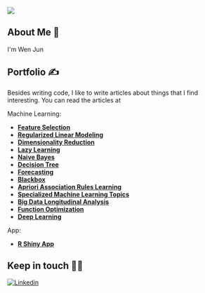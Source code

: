 ![](https://user-images.githubusercontent.com/74038190/240906093-9be4d344-6782-461a-b5a6-32a07bf7b34e.gif)
## About Me 👋

I'm Wen Jun

## Portfolio ✍️

Besides writing code, I like to write articles about things that I find interesting. You can read the articles at

Machine Learning:

- **[Feature Selection](https://wenjun78.github.io/Portfolio/Feature%20election.html)**
- **[Regularized Linear Modeling](https://wenjun78.github.io/Portfolio/Regularized%20Linear%20Regression.html)**
- **[Dimensionality Reduction](https://wenjun78.github.io/Portfolio/Dimensionality%20Reduction.html)**
- **[Lazy Learning](https://wenjun78.github.io/Portfolio/Lazy%20Learning.html)**
- **[Naive Bayes](https://wenjun78.github.io/Portfolio/Naive%20Bayes.html)**
- **[Decision Tree](https://wenjun78.github.io/Portfolio/Decision%20Tree.html)**
- **[Forecasting](https://wenjun78.github.io/Portfolio/Forecasting.html)**
- **[Blackbox](https://wenjun78.github.io/Portfolio/Black%20Box.html)**
- **[Apriori Association Rules Learning](https://wenjun78.github.io/Portfolio/Apriori%20Association.html)**
- **[Specialized Machine Learning Topics](https://wenjun78.github.io/Portfolio/Specialized%20Machine%20Learning%20Topics.html)**
- **[Big Data Longitudinal Analysis](https://wenjun78.github.io/Portfolio/Big%20Data%20Longitudinal%20Analysis.html)**
- **[Function Optimization](https://wenjun78.github.io/Portfolio/Function%20Optimization.html)**
- **[Deep Learning](https://wenjun78.github.io/Portfolio/DeepLearning.html)**

App:
- **[R Shiny App](https://f7cnn8-wj-lau.shinyapps.io/Assign5/)** 

## Keep in touch 👨‍💻

[![Linkedin](https://img.shields.io/badge/LinkedIn-0077B5?style=for-the-badge&logo=linkedin&logoColor=white)](https://www.linkedin.com/in/wjun/)
